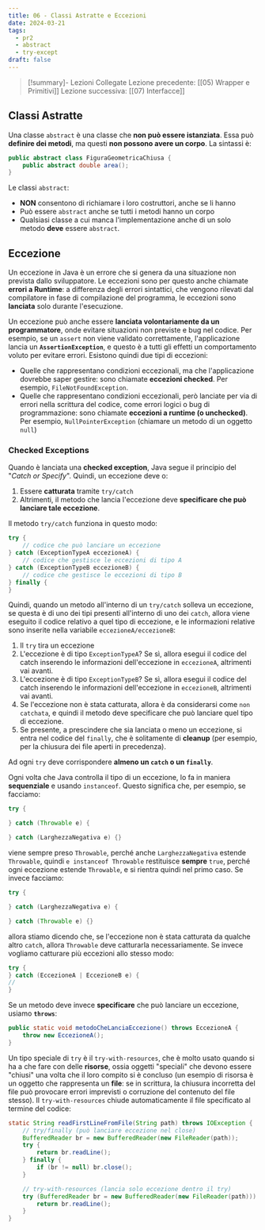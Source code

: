 ```yaml
---
title: 06 - Classi Astratte e Eccezioni
date: 2024-03-21
tags:
  - pr2
  - abstract
  - try-except
draft: false
---
```

> [!summary]- Lezioni Collegate
> Lezione precedente: [[05) Wrapper e Primitivi]]
> Lezione successiva: [[07) Interfacce]]
## Classi Astratte
Una classe `abstract` è una classe che **non può essere istanziata**. Essa può **definire dei metodi**, ma questi **non possono avere un corpo**. La sintassi è:
```java
public abstract class FiguraGeometricaChiusa {
	public abstract double area();
}
```
Le classi `abstract`:
* **NON** consentono di richiamare i loro costruttori, anche se li hanno
* Può essere `abstract` anche se tutti i metodi hanno un corpo
* Qualsiasi classe a cui manca l'implementazione anche di un solo metodo **deve** essere `abstract`.

## Eccezione
Un eccezione in Java è un errore che si genera da una situazione non prevista dallo sviluppatore. Le eccezioni sono per questo anche chiamate **errori a Runtime**: a differenza degli errori sintattici, che vengono rilevati dal compilatore in fase di compilazione del programma, le eccezioni sono **lanciata** solo durante l'esecuzione.

Un eccezione può anche essere **lanciata volontariamente da un programmatore**, onde evitare situazioni non previste e bug nel codice. Per esempio, se un `assert` non viene validato correttamente, l'applicazione lancia un **`AssertionException`**, e questo è a tutti gli effetti un comportamento voluto per evitare errori. Esistono quindi due tipi di eccezioni:
* Quelle che rappresentano condizioni eccezionali, ma che l'applicazione dovrebbe saper gestire: sono chiamate **eccezioni checked**. Per esempio, `FileNotFoundException`.
* Quelle che rappresentano condizioni eccezionali, però lanciate per via di errori nella scrittura del codice, come errori logici o bug di programmazione: sono chiamate **eccezioni a runtime (o unchecked)**. Per esempio, `NullPointerException` (chiamare un metodo di un oggetto `null`)
### Checked Exceptions
Quando è lanciata una **checked exception**, Java segue il principio del "_Catch or Specify_". Quindi, un eccezione deve o:
1. Essere **catturata** tramite `try/catch`
2. Altrimenti, il metodo che lancia l'eccezione deve **specificare che può lanciare tale eccezione**.

Il metodo `try/catch` funziona in questo modo:
```java
try {
	// codice che può lanciare un eccezione
} catch (ExceptionTypeA eccezioneA) {
	// codice che gestisce le eccezioni di tipo A
} catch (ExceptionTypeB eccezioneB) {
	// codice che gestisce le eccezioni di tipo B
} finally {
}
```
Quindi, quando un metodo all'interno di un `try/catch` solleva un eccezione, se questa è di uno dei tipi presenti all'interno di uno dei `catch`, allora viene eseguito il codice relativo a quel tipo di eccezione, e le informazioni relative sono inserite nella variabile `eccezioneA/eccezioneB`:
1. Il `try` tira un eccezione
2. L'eccezione è di tipo `ExceptionTypeA`? Se sì, allora esegui il codice del catch inserendo le informazioni dell'eccezione in `eccezioneA`, altrimenti vai avanti.
3. L'eccezione è di tipo `ExceptionTypeB`? Se sì, allora esegui il codice del catch inserendo le informazioni dell'eccezione in `eccezioneB`, altrimenti vai avanti.
4. Se l'eccezione non è stata catturata, allora è da considerarsi come `non catchata`, e quindi il metodo deve specificare che può lanciare quel tipo di eccezione.
5. Se presente, a prescindere che sia lanciata o meno un eccezione, si entra nel codice del `finally`, che è solitamente di **cleanup** (per esempio, per la chiusura dei file aperti in precedenza).

Ad ogni `try` deve corrispondere **almeno un `catch` o un `finally`**.

Ogni volta che Java controlla il tipo di un eccezione, lo fa in maniera **sequenziale** e usando `instanceof`. Questo significa che, per esempio, se facciamo:
```java
try {

} catch (Throwable e) {

} catch (LarghezzaNegativa e) {}
```
viene sempre preso `Throwable`, perché anche `LarghezzaNegativa` estende `Throwable`, quindi `e instanceof Throwable` restituisce **sempre** `true`, perché ogni eccezione estende `Throwable`, e si rientra quindi nel primo caso. Se invece facciamo:
```java
try {

} catch (LarghezzaNegativa e) {

} catch (Throwable e) {}
```
allora stiamo dicendo che, se l'eccezione non è stata catturata da qualche altro `catch`, allora `Throwable` deve catturarla necessariamente. Se invece vogliamo catturare più eccezioni allo stesso modo:
```java
try {
} catch (EccezioneA | EccezioneB e) {
//
}
```

Se un metodo deve invece **specificare** che può lanciare un eccezione, usiamo **`throws`**:
```java
public static void metodoCheLanciaEccezione() throws EccezioneA {
	throw new EccezioneA();
}
```

Un tipo speciale di `try` è il `try-with-resources`, che è molto usato quando si ha a che fare con delle **risorse**, ossia oggetti "speciali" che devono essere "chiusi" una volta che il loro compito si è concluso (un esempio di risorsa è un oggetto che rappresenta un **file**: se in scrittura, la chiusura incorretta del file può provocare errori imprevisti o corruzione del contenuto del file stesso). Il `try-with-resources` chiude automaticamente il file specificato al termine del codice:
```java
static String readFirstLineFromFile(String path) throws IOException {
	// try/finally (può lanciare eccezione nel close)
	BufferedReader br = new BufferedReader(new FileReader(path));
	try {
		return br.readLine();
	} finally {
		if (br != null) br.close();
	}

	// try-with-resources (lancia solo eccezione dentro il try)
	try (BufferedReader br = new BufferedReader(new FileReader(path))) {
		return br.readLine();
	}
}
```